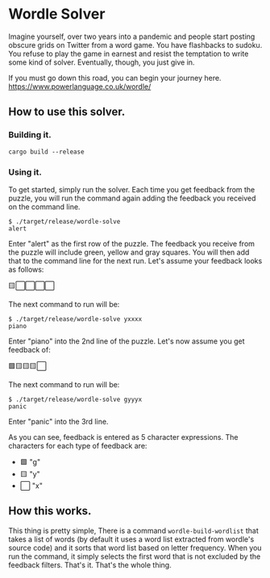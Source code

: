 # Wordle Solver

Imagine yourself, over two years into a pandemic and people start posting obscure grids on Twitter from a word game. You have flashbacks to sudoku. You refuse to play the game in earnest and resist the temptation to write some kind of solver. Eventually, though, you just give in.

If you must go down this road, you can begin your journey here. https://www.powerlanguage.co.uk/wordle/

## How to use this solver.

### Building it.

```
cargo build --release
```

### Using it.

To get started, simply run the solver. Each time you get feedback from the puzzle, you will run the command again adding the feedback you received on the command line.

```
$ ./target/release/wordle-solve
alert
```

Enter "alert" as the first row of the puzzle. The feedback you receive from the puzzle will include green, yellow and gray squares. You will then add that to the command line for the next run. Let's assume your feedback looks as follows:

🟨⬜⬜⬜⬜

The next command to run will be:

```
$ ./target/release/wordle-solve yxxxx
piano
```

Enter "piano" into the 2nd line of the puzzle. Let's now assume you get feedback of:

🟩🟨🟨🟨⬜

The next command to run will be:

```
$ ./target/release/wordle-solve gyyyx
panic
```

Enter "panic" into the 3rd line.

As you can see, feedback is entered as 5 character expressions. The characters for each type of feedback are:

 - 🟩 "g"
 - 🟨 "y"
 - ⬜ "x"

## How this works.

This thing is pretty simple, There is a command `wordle-build-wordlist` that takes a list of words (by default it uses a word list extracted from wordle's source code) and it sorts that word list based on letter frequency. When you run the command, it simply selects the first word that is not excluded by the feedback filters. That's it. That's the whole thing.

